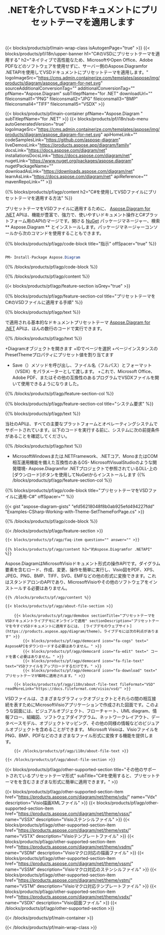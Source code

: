 ﻿---
title: .NETを介してVSDドキュメントにプリセットテーマを適用します 
weight: 3050
url: /ja/net/theme/vsd/ 
description: .NET Framework、.NETコア、Monoプラットフォーム上のvsdファイルにプリセットテーマを適用するためのC#ソースコード。
---
{{< blocks/products/pf/main-wrap-class isAutogenPage="true" >}}
{{< blocks/products/pf/i18n/upper-banner h1="C#のVSDにプリセットテーマを適用する" h2="ネイティブで高性能なため、MicrosoftやOpen Office、Adobe PDFなどのソフトウェアを使用せずに、サーバー側のAspose.Diagramfor .NETAPIを使用してVSDドキュメントにプリセットテーマを適用します。" logoImageSrc="https://cms.admin.containerize.com/templates/aspose/img/products/diagram/aspose_diagram-for-net.svg" sourceAdditionalConversionTag="" additionalConversionTag="" pfName="Aspose.Diagram" subTitlepfName="for .NET" downloadUrl="" fileiconsmall1="PNG" fileiconsmall2="JPG" fileiconsmall3="BMP" fileiconsmall4="TIFF" fileiconsmall5="VSDX" >}}

{{< blocks/products/pf/main-container pfName="Aspose.Diagram " subTitlepfName="for .NET" >}}
{{< blocks/products/pf/i18n/sub-menu autoGeneratedVersion="true" logoImageSrc="https://cms.admin.containerize.com/templates/aspose/img/products/diagram/aspose_diagram-for-net.svg" apiHomeLink="" codeSamplesLink="https://github.com/aspose-diagram" liveDemosLink="https://products.aspose.app/diagram/family" docsLink="https://docs.aspose.com/diagram/net" installationsDocsLink="https://docs.aspose.com/diagram/net" nugetLink="https://www.nuget.org/packages/aspose.diagram" nugetPackageName="" downloadAsLink="https://downloads.aspose.com/diagram/net" learnAsLink="https://docs.aspose.com/diagram/net" apiReference="" mavenRepoLink="" >}}

{{% blocks/products/pf/agp/content h2="C#を使用してVSDファイルにプリセットテーマを適用する方法" %}}

 プリセットテーマをVSDファイルに適用するために、
 [Aspose.Diagram for .NET](https://products.aspose.com/diagram/net) 
 APIは、機能が豊富で、強力で、使いやすいドキュメント操作とC#プラットフォーム用のAPIのマージです。開ける
 [NuGet](https://www.nuget.org/packages/aspose.diagram) 
 パッケージマネージャー、検索
 ** Aspose.Diagram ** 
 とインストールします。パッケージマネージャーコンソールから次のコマンドを使用することもできます。

{{% blocks/products/pf/agp/code-block title="指示" offSpacer="true" %}}

```cs

PM> Install-Package Aspose.Diagram


```

{{% /blocks/products/pf/agp/code-block %}}

{{% /blocks/products/pf/agp/content %}}

{{< blocks/products/pf/agp/feature-section isGrey="true" >}}

{{% blocks/products/pf/agp/feature-section-col title="プリセットテーマをC#のVSDファイルに適用する手順" %}}

{{% blocks/products/pf/agp/text %}}

 で適用される基本的なドキュメントプリセットテーマ
 [Aspose.Diagram for .NET](https://products.aspose.com/diagram/net) 
 APIは、ほんの数行のコードで実行できます。

{{% /blocks/products/pf/agp/text %}}

+Diagramオブジェクトを開きます
+IDでページを選択
+ページインスタンスのPresetThemeプロパティにプリセット値を割り当てます
+ Save（）メソッドを呼び出し、ファイル名（フルパス）とフォーマット（VSDX）をパラメーターとして渡します。
+これで、Microsoft Office、Adobe PDF、またはその他の互換性のあるプログラムでVSDXファイルを開いて使用できるようになりました。

{{% /blocks/products/pf/agp/feature-section-col %}}

{{% blocks/products/pf/agp/feature-section-col title="システム要求" %}}

{{% blocks/products/pf/agp/text %}}

 当社のAPIは、すべての主要なプラットフォームとオペレーティングシステムでサポートされています。以下のコードを実行する前に、システムに次の前提条件があることを確認してください。

{{% /blocks/products/pf/agp/text %}}

- MicrosoftWindowsまたは.NETFramework、.NETコア、MonoまたはCOM相互運用機能を備えた互換性のあるOS- MicrosoftVisualStudioのような開発環境- Aspose.Diagramfor .NETプロジェクトで参照されているDLL-上の[ダウンロード]ボタンを使用してNuGetからインストールします
{{% /blocks/products/pf/agp/feature-section-col %}}

{{% blocks/products/pf/agp/code-block title="プリセットテーマをVSDファイルに適用-C#" offSpacer="" %}}

{{< gist "aspose-diagram-gists" "efd56218048f8b0ab925efd494227fdd" "Examples-CSharp-Working-with-Theme-SetThemeForPage.cs" >}}


{{% /blocks/products/pf/agp/code-block %}}

{{< /blocks/products/pf/agp/feature-section >}}

    {{< blocks/products/pf/agp/faq-item question="" answer="" >}}


<!-- aboutfile Starts -->

    {{% blocks/products/pf/agp/content h2="約Aspose.Diagramfor .NETAPI" %}}

 Aspose.DiagramはMicrosoftVisioドキュメント形式の操作APIです。ダイグラム要素を含むロード、作成、変更、操作を簡単に実行し、Visio図をPDF、XPS、JPEG、PNG、BMP、TIFF、SVG、EMFなどの他の形式に変換できます。これはスタンドアロンのAPIであり、MicrosoftVisioやその他のソフトウェアをインストールする必要はありません。  



    {{% /blocks/products/pf/agp/content %}}
    
    {{< blocks/products/pf/agp/about-file-section >}}
    
        {{< blocks/products/pf/agp/demobox sectionTitle="プリセットテーマをVSDドキュメントライブデモにオンラインで適用" sectionDescription="プリセットテーマを今すぐVSDドキュメントに適用するには、 [ライブデモのウェブサイト](https://products.aspose.app/diagram/theme)。ライブデモには次の利点があります" >}}
            {{< blocks/products/pf/agp/democard icon="fa-cogs" text=" AsposeAPIをダウンロードする必要はありません。" >}}
            {{< blocks/products/pf/agp/democard icon="fa-edit" text=" コードを書く必要はありません。" >}}
            {{< blocks/products/pf/agp/democard icon="fa-file-text" text="VSDファイルをアップロードするだけです。" >}}
            {{< blocks/products/pf/agp/democard icon="fa-download" text=" プリセットテーマが瞬時に適用されます。" >}}
    
        {{< blocks/products/pf/agp/i18n/about-file-text fileFormat="VSD" readMoreLink="https://docs.fileformat.com/visio/vsd/" >}}
VSDファイルは、さまざまなグラフィックオブジェクトとそれらの間の相互接続を表すためにMicrosoftVisioアプリケーションで作成された図面です。このような図面には、ビジュアルオブジェクト、フローチャート、UML diagram、情報フロー、組織図、ソフトウェアダイアグラム、ネットワークレイアウト、データベースモデル、オブジェクトマッピング、その他の同様の情報などのビジュアルオブジェクトを含めることができます。 Microsoft Visioは、VisioファイルをPNG、BMP、PDFなどのさまざまなファイル形式に変換する機能を提供します。 

        {{< /blocks/products/pf/agp/i18n/about-file-text >}}
    
    {{< /blocks/products/pf/agp/about-file-section >}}

<!-- aboutfile Ends -->

{{< blocks/products/pf/agp/other-supported-section title="その他のサポートされているプリセットテーマ形式" subTitle="C#を使用すると、プリセットテーマをを含むさまざまな形式に簡単に適用できます。" >}}

{{< blocks/products/pf/agp/other-supported-section-item href="https://products.aspose.com/diagram/net/theme/vdx/" name="Vdx" description="Visio描画XMLファイル" >}}
{{< blocks/products/pf/agp/other-supported-section-item href="https://products.aspose.com/diagram/net/theme/vssx/" name="VSSX" description="Visioステンシルファイル" >}}
{{< blocks/products/pf/agp/other-supported-section-item href="https://products.aspose.com/diagram/net/theme/vstx/" name="VSTX" description="Visioテンプレートファイル" >}}
{{< blocks/products/pf/agp/other-supported-section-item href="https://products.aspose.com/diagram/net/theme/vsdm/" name="VSDM" description="Visioマクロ対応の描画ファイル" >}}
{{< blocks/products/pf/agp/other-supported-section-item href="https://products.aspose.com/diagram/net/theme/vssm/" name="VSSM" description="Visioマクロ対応のステンシルファイル" >}}
{{< blocks/products/pf/agp/other-supported-section-item href="https://products.aspose.com/diagram/net/theme/vstm/" name="VSTM" description="Visioマクロ対応テンプレートファイル" >}}
{{< blocks/products/pf/agp/other-supported-section-item href="https://products.aspose.com/diagram/net/theme/vsdx/" name="VSDX" description="Visio図面ファイル" >}}
{{< /blocks/products/pf/agp/other-supported-section >}}

{{< /blocks/products/pf/main-container >}}
    
{{< /blocks/products/pf/main-wrap-class >}}